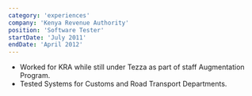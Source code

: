 ```yaml
---
category: 'experiences'
company: 'Kenya Revenue Authority'
position: 'Software Tester'
startDate: 'July 2011'
endDate: 'April 2012'
---
```


- Worked for KRA while still under Tezza as part of staff Augmentation Program.
- Tested Systems for Customs and Road Transport Departments.
